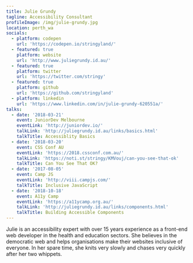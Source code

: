 ```yaml
---
title: Julie Grundy
tagline: Accessibility Consultant
profileImage: /img/julie-grundy.jpg
location: perth_wa
socials:
  - platform: codepen
    url: 'https://codepen.io/stringyland/'
  - featured: true
    platform: website
    url: 'http://www.juliegrundy.id.au/'
  - featured: true
    platform: twitter
    url: 'https://twitter.com/stringy'
  - featured: true
    platform: github
    url: 'https://github.com/stringyland'
  - platform: linkedin
    url: 'https://www.linkedin.com/in/julie-grundy-620551a/'
talks:
  - date: '2018-03-21'
    event: JuniorDev Melbourne
    eventLink: 'http://juniordev.io/'
    talkLink: 'http://juliegrundy.id.au/links/basics.html'
    talkTitle: Accessiblity Basics
  - date: '2018-03-20'
    event: CSS Conf AU
    eventLink: 'https://2018.cssconf.com.au/'
    talkLink: 'https://noti.st/stringy/KMVouj/can-you-see-that-ok'
    talkTitle: Can You See That OK?
  - date: '2017-08-05'
    event: Camp JS
    eventLink: 'http://viii.campjs.com/'
    talkTitle: Inclusive JavaScript
  - date: '2018-10-18'
    event: A11y Camp
    eventLink: 'https://a11ycamp.org.au/'
    talkLink: 'http://juliegrundy.id.au/links/components.html'
    talkTitle: Building Accessible Components
---
```

Julie is an accessibility expert with over 15 years experience as a front-end web developer in the health and education sectors. She believes in the democratic web and helps organisations make their websites inclusive of everyone. In her spare time, she knits very slowly and chases very quickly after her two whippets.

